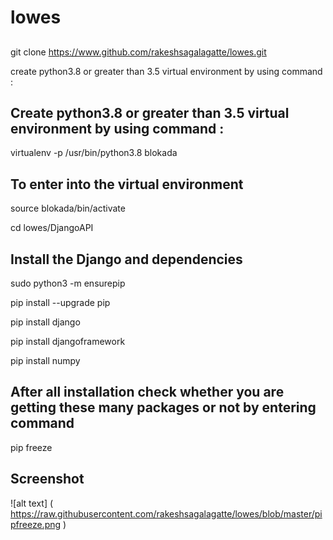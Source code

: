 # lowes 

## 
git clone https://www.github.com/rakeshsagalagatte/lowes.git



create python3.8 or greater than  3.5  virtual environment by using command :

## Create python3.8 or greater than  3.5  virtual environment by using command :
virtualenv -p /usr/bin/python3.8 blokada

##  To enter into the virtual environment 
source blokada/bin/activate  

cd lowes/DjangoAPI

## Install the Django and dependencies

sudo python3 -m ensurepip

pip install --upgrade pip    

pip install django 

pip install djangoframework 

pip install numpy 

## After all installation check whether you are getting these many packages or not by entering command

pip freeze 

## Screenshot 

![alt text] ( https://raw.githubusercontent.com/rakeshsagalagatte/lowes/blob/master/pipfreeze.png )







